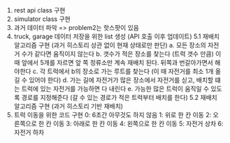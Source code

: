 1. rest api class 구현
2. simulator class 구현
3. 과거 데이터 파악 => problem2는 핫스팟이 있음
4. truck, garage 데이터 저장을 위한 list 생성 (API 호출 이후 업데이트)
5.1 재배치 알고리즘 구현 (과거 히스토리 상관 없이 현재 상태로만 판단)
    a. 모든 장소의 자전거 수가 같다면 움직이지 않는다
    b. 갯수가 적은 장소를 찾는다 (트럭 갯수 만큼)
        이 때 앞에서 5개를 자르면 앞 쪽 정류소만 계속 재배치 된다. 뒤쪽과 번갈아가면서 해야한다
    c. 각 트럭에서 b의 장소로 가는 루트를 찾는다 (이 때 자전거를 최소 1개 옮길 수 있어야 한다)
    d. 가는 길에 자전거가 많은 장소에서 자전거를 싣고, 배치할 떄는 트럭에 있는 자전거를 가능하면 다 내린다
    e. 가능한 많은 트럭이 움직일 수 있도록 경로를 지정해준다 (갈 수 있는 경로가 적은 트럭부터 배치를 한다)
5.2 재배치 알고리즘 구현 (과거 히스토리 기반 재배치)
6. 트럭 이동을 위한 코드 구현 
    0: 6초간 아무것도 하지 않음
    1: 위로 한 칸 이동
    2: 오른쪽으로 한 칸 이동
    3: 아래로 한 칸 이동
    4: 왼쪽으로 한 칸 이동
    5: 자전거 상차
    6: 자전거 하차